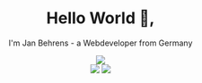 <div align="center">
  <h1>Hello World 👋,</h1>
  <p>I'm Jan Behrens - a Webdeveloper from Germany</p>
</div>

<div align="center">
<div>
  <a href="https://www.codewars.com/users/behrens-de" title="codewars">
    <img src="https://www.codewars.com/users/behrens-de/badges/large">
  </a>
</div>
  
<img src="https://img.shields.io/github/followers/behrens-de?style=flat&label=GitHub Followers">
<img src="https://img.shields.io/github/stars/behrens-de?style=flat&label=GitHub Stars">

</div>

